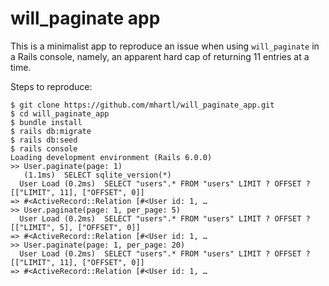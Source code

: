 # will_paginate app

This is a minimalist app to reproduce an issue when using `will_paginate` in a Rails console, namely, an apparent hard cap of returning 11 entries at a time.

Steps to reproduce:

```
$ git clone https://github.com/mhartl/will_paginate_app.git
$ cd will_paginate_app
$ bundle install
$ rails db:migrate
$ rails db:seed
$ rails console
Loading development environment (Rails 6.0.0)
>> User.paginate(page: 1)
   (1.1ms)  SELECT sqlite_version(*)
  User Load (0.2ms)  SELECT "users".* FROM "users" LIMIT ? OFFSET ?  [["LIMIT", 11], ["OFFSET", 0]]
=> #<ActiveRecord::Relation [#<User id: 1, …
>> User.paginate(page: 1, per_page: 5)
  User Load (0.2ms)  SELECT "users".* FROM "users" LIMIT ? OFFSET ?  [["LIMIT", 5], ["OFFSET", 0]]
=> #<ActiveRecord::Relation [#<User id: 1, …
>> User.paginate(page: 1, per_page: 20)
  User Load (0.2ms)  SELECT "users".* FROM "users" LIMIT ? OFFSET ?  [["LIMIT", 11], ["OFFSET", 0]]
=> #<ActiveRecord::Relation [#<User id: 1, …
```